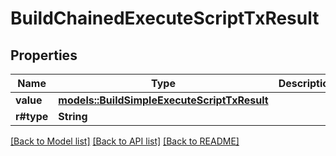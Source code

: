 # BuildChainedExecuteScriptTxResult

## Properties

Name | Type | Description | Notes
------------ | ------------- | ------------- | -------------
**value** | [**models::BuildSimpleExecuteScriptTxResult**](BuildSimpleExecuteScriptTxResult.md) |  | 
**r#type** | **String** |  | 

[[Back to Model list]](../README.md#documentation-for-models) [[Back to API list]](../README.md#documentation-for-api-endpoints) [[Back to README]](../README.md)


